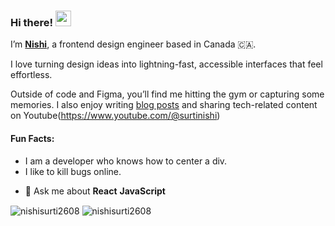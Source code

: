 
### Hi there! <img src="https://emojis.slackmojis.com/emojis/images/1536351075/4594/blob-wave.gif" width="25"/>

I’m [**Nishi**](https://nishisurti.netlify.app/), a frontend design engineer based in Canada 🇨🇦.


I love turning design ideas into lightning-fast, accessible interfaces that feel effortless.

Outside of code and Figma, you’ll find me hitting the gym or capturing some memories. I also enjoy writing [blog posts](https://nishi-can-code.hashnode.dev/) and sharing tech-related content on Youtube(https://www.youtube.com/@surtinishi)

#### Fun Facts:

* I am a developer who knows how to center a div.
* I like to kill bugs online.

 - 💬 Ask me about **React** **JavaScript**

<img align="center" src="https://github-readme-stats.vercel.app/api/top-langs?username=nishisurti2608&show_icons=true&locale=en&layout=compact" alt="nishisurti2608" />

<img align="center" src="https://github-readme-streak-stats.herokuapp.com/?user=nishisurti2608&" alt="nishisurti2608" />
